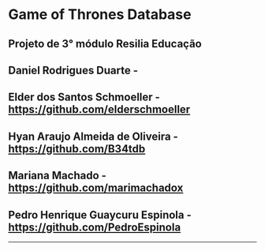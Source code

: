 # Game of Thrones Database

## Projeto de 3° módulo Resilia Educação

## Daniel Rodrigues Duarte -  <br />
## Elder dos Santos Schmoeller - https://github.com/elderschmoeller <br />
## Hyan Araujo Almeida de Oliveira - https://github.com/B34tdb <br />
## Mariana Machado - https://github.com/marimachadox <br />
## Pedro Henrique Guaycuru Espinola - https://github.com/PedroEspinola <br />


-----------------

